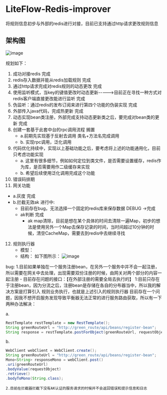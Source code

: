 # LiteFlow-Redis-improver
将规则信息初步与外部的redis进行对接，目前已支持通过http请求更改规则信息

## 架构图
![image](https://github.com/nacey5/LiteFlow-Redis-improver/assets/85286598/f2df746c-5ce4-403d-a154-052dfc1b27d7)


规划如下：
1. 成功对接redis 完成
2. redis存入数据并能从redis加载规则 完成
3. 通过http请求完成对redis规则的动态更改 完成
4. 使用监听模式，当key的键值更改时动态更新----->目前正在寻找一种方式对redis客户端直接更改能进行监听 完成
5. 伪监听：通过redis的发布订阅来进行第四个功能的伪装实现 完成
6. 外部传入java代码，完成热更新 完成
7. 动态实现bean类注册，外部完成支持动态更新类之后，要完成对bean类的更新 完成
8. 创建一套基于此套中台的rpc调用流程 搁置
   - a.前期先实现基于反射去调用 类名+方法名完成调用
   - b. 实现rpc调用，泛化调用
9. 代码优化持续中，实现以上基础功能之后，要考虑将上述的功能通用化，目前只考虑功能实现
   - a. 这里有很多细节，例如如何定位到类文件，是否需要设置缓存，redis作为库，是否需要用作二级缓存来实现
   - b. 希望后续使用泛化调用完成这个功能
10. 错误码排期
11. 网关功能
   - a.灰度 完成
   - b.拦截无效ak 进行中:
     - 目前存在bug，无法选择一个固定的redis库来保存数据  DEBUG ->完成
     - ak判断 完成
       - ak map清除，目前是想在某个具体的时间去清除一遍Map，初步的想法是使用另外一个Map去保存记录的时间，当时间超过10分钟的时候，清空CacheMap，需要去到redis中去继续寻找
12. 规则执行器
    - 模型：
    - 结构：
    如下图所示：
![image](https://github.com/nacey5/LiteFlow-Redis-improver/assets/85286598/4db475dd-f1f5-4e0f-81e8-4df715a73899)


bug: 
    1.目前如果单独在一个服务注册bean，在另外一个服务中并不会一起注册，所以需要在网关中去处理，出现需要双份注册的时候，由网关对两个部分的内容一起注册
        - 目前存在问题的接口：【在外部注册的需要全局去执行的】
        1:目前只存在于注册bean，因为分流之后，注册bean是存储在各自的分布器当中，所以我的解决方案是打算引入 规则业务执行，也就是上述引入的规则执行器
         目前存在一个问题，因我不想开启服务发现导致平衡器无法正常的进行服务路由获取，所以有一下两种办法解决：
        
a.
~~~java
RestTemplate restTemplate = new RestTemplate();
String greenRouteUrl = "http://green_route/api/beans/register-bean";
String response = restTemplate.postForObject(greenRouteUrl, requestObject, String.class);
~~~
b. 
~~~java
WebClient webClient = WebClient.create();
String greenRouteUrl = "http://green_route/api/beans/register-bean";
Mono<String> responseMono = webClient.post()
.uri(greenRouteUrl)
.bodyValue(requestObject)
.retrieve()
.bodyToMono(String.class);
~~~
    2.目前在拦截器拦截下没有AK认证的服务请求的时候并不会返回错误和提示信息和日志

